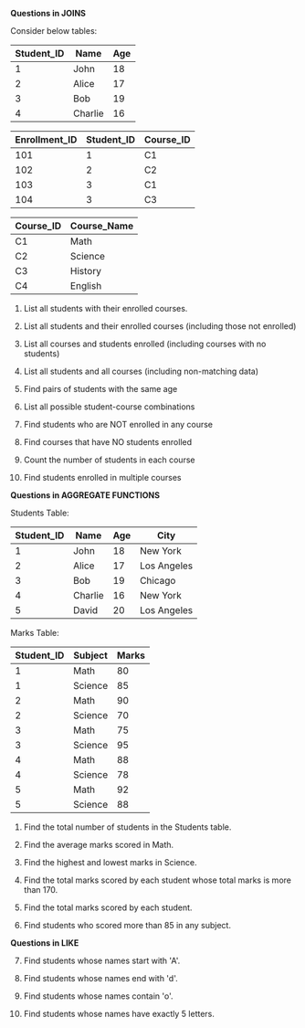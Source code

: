 **Questions in JOINS**

Consider below tables:

| Student_ID | Name    | Age |
| ---------- | ------- | --- |
| 1          | John    | 18  |
| 2          | Alice   | 17  |
| 3          | Bob     | 19  |
| 4          | Charlie | 16  |

| Enrollment_ID | Student_ID | Course_ID |
| ------------- | ---------- | --------- |
| 101           | 1          | C1        |
| 102           | 2          | C2        |
| 103           | 3          | C1        |
| 104           | 3          | C3        |

| Course_ID | Course_Name |
| --------- | ----------- |
| C1        | Math        |
| C2        | Science     |
| C3        | History     |
| C4        | English     |

1. List all students with their enrolled courses.

2. List all students and their enrolled courses (including those not enrolled)

3. List all courses and students enrolled (including courses with no students)

4. List all students and all courses (including non-matching data)

5. Find pairs of students with the same age

6. List all possible student-course combinations

7. Find students who are NOT enrolled in any course

8. Find courses that have NO students enrolled

9. Count the number of students in each course

10. Find students enrolled in multiple courses

**Questions in AGGREGATE FUNCTIONS**

Students Table:

| Student_ID | Name    | Age | City        |
| ---------- | ------- | --- | ----------- |
| 1          | John    | 18  | New York    |
| 2          | Alice   | 17  | Los Angeles |
| 3          | Bob     | 19  | Chicago     |
| 4          | Charlie | 16  | New York    |
| 5          | David   | 20  | Los Angeles |

Marks Table:

| Student_ID | Subject | Marks |
| ---------- | ------- | ----- |
| 1          | Math    | 80    |
| 1          | Science | 85    |
| 2          | Math    | 90    |
| 2          | Science | 70    |
| 3          | Math    | 75    |
| 3          | Science | 95    |
| 4          | Math    | 88    |
| 4          | Science | 78    |
| 5          | Math    | 92    |
| 5          | Science | 88    |

1. Find the total number of students in the Students table.

2. Find the average marks scored in Math.

3. Find the highest and lowest marks in Science.

4. Find the total marks scored by each student whose total marks is more than 170.

5. Find the total marks scored by each student.

6. Find students who scored more than 85 in any subject.

**Questions in LIKE**

7. Find students whose names start with 'A'.

8. Find students whose names end with 'd'.

9. Find students whose names contain 'o'.

10. Find students whose names have exactly 5 letters.
